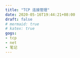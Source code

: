 ```yaml
---
title: "TCP 连接管理"
date: 2020-05-16T19:44:21+08:00
draft: false
# mermaid: true
# katex: true
gogs:
- tcp
- net
- 笔记
---
```



